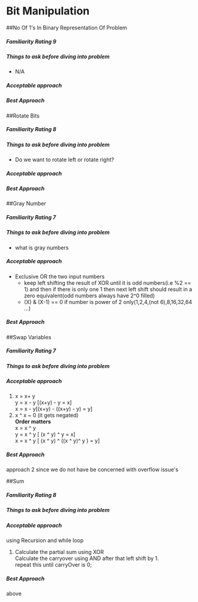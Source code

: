 # Bit Manipulation

##No Of 1's In Binary Representation Of Problem
##### Familiarity Rating 9
##### Things to ask before diving into problem
* N/A

##### Acceptable approach

##### Best Approach


##Rotate Bits
##### Familiarity Rating 8
##### Things to ask before diving into problem
* Do we want to rotate left or rotate right?

##### Acceptable approach

##### Best Approach

##Gray Number
##### Familiarity Rating 7
##### Things to ask before diving into problem
* what is gray numbers
##### Acceptable approach
* Exclusive OR the two input numbers
   * keep left shifting the result of XOR until it is odd numbers(i.e %2 == 1) and then if there is only one 1 then next
   left shift should result in a zero equivalent(odd numbers always have 2^0 filled)
   * (X) & (X-1) == 0 if number is power of 2 only(1,2,4,(not 6),8,16,32,64 ...)

##### Best Approach

##Swap Variables
##### Familiarity Rating 7
##### Things to ask before diving into problem

##### Acceptable approach
1) x = x+ y <br>
  y = x - y [(x+y) - y = x] <br>
  x = x - y[(x+y) - ((x+y) - y) = y] <br> 
2) x ^ x ~ 0 (it gets negated) <br>
<b>Order matters</b><br>
x = x ^ y<br>
y = x ^ y [ (x ^ y) ^ y = x]<br>
x = x ^ y [ (x ^ y) ^ ((x ^ y)^ y ) = y] <br>
##### Best Approach
approach 2 since we do not have be concerned with overflow issue's

##Sum
##### Familiarity Rating 8
##### Things to ask before diving into problem

##### Acceptable approach
<implemented> using  Recursion and while loop <br>
1) Calculate the partial sum using XOR <br>
 Calculate the carryover using AND after that left shift by 1.<br>
 repeat this until carryOver is 0;<br>
##### Best Approach
above 
